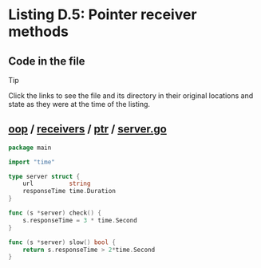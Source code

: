 # Listing D.5: Pointer receiver methods

## Code in the file

> [!TIP]
> Click the links to see the file and its directory in their original locations and state as they were at the time of the listing.

## [oop](https://github.com/inancgumus/gobyexample/blob/47f1835361cb2579385b06fe51b3d20f78fa4f93/oop) / [receivers](https://github.com/inancgumus/gobyexample/blob/47f1835361cb2579385b06fe51b3d20f78fa4f93/oop/receivers) / [ptr](https://github.com/inancgumus/gobyexample/blob/47f1835361cb2579385b06fe51b3d20f78fa4f93/oop/receivers/ptr) / [server.go](https://github.com/inancgumus/gobyexample/blob/47f1835361cb2579385b06fe51b3d20f78fa4f93/oop/receivers/ptr/server.go)

```go
package main

import "time"

type server struct {
	url          string
	responseTime time.Duration
}

func (s *server) check() {
	s.responseTime = 3 * time.Second
}

func (s *server) slow() bool {
	return s.responseTime > 2*time.Second
}
```

